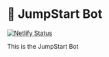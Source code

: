 # 🤖 JumpStart Bot

[![Netlify Status](https://api.netlify.com/api/v1/badges/83f3d382-57a1-4760-8d2c-050a12f5c261/deploy-status)](https://app.netlify.com/sites/jumpstart-bot/deploys)

This is the JumpStart Bot
